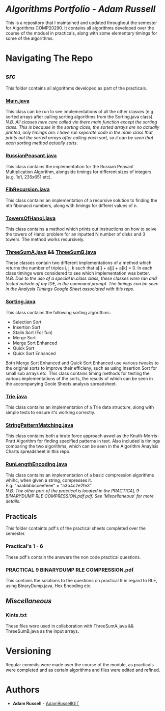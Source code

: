 # *Algorithms Portfolio - Adam Russell*

This is a repository that I maintained and updated throughout the semester for Algorithms COMP20290. It contains all algorithms developed over the course of the moduel in practicals, along with some elementary timings for some of the algorithms.

# Navigating The Repo

## *src*
This folder contains all algorithms developed as part of the practicals.

### [Main.java](src/Main.java)
This class can be run to see implementations of all the other classes (e.g. sorted arrays after calling sorting algorithms from the Sorting.java class).<br/>
*N.B. All classes here care called via there main function except the sorting class. This is because in the sorting class, the sorted arrays are no actually printed, only timings are. I have run seperate code in the main class that prints out the sorted arrays after calling each sort, so it can be seen that each sorting method actually sorts.*

### [RussianPeasant.java](src/RussianPeasent.java)
This class contains the implementation for the Russian Peasant Multiplication Algorithm, alongside timings for different sizes of integers (e.g. 1x1, 235x651 etc).

### [FibRecursion.java](src/FibRecursion.java)
This class contains an implementation of a recursive solution to finding the nth fibonacci numbers, along with timings for differet values of n.

### [TowersOfHanoi.java](src/TowersOfHanoi.java)
This class contains a method which prints out instructions on how to solve the towers of Hanoi problem for an inputted N number of disks and 3 towers. The method works recursively.

### [ThreeSumA.java](src/ThreeSumA.java) && [ThreeSumB.java](src/ThreeSumB.java)
These classes contain two different implementations of a method which returns the number of triples i, j, k such that a[i] + a[j] + a[k] = 0. In each class timings were considered to see which implementation was better.<br/>
*N.B. Due to the use of a special In.class class, these classes were ran and tested outside of my IDE, in the command prompt. The timings can be seen in the Analysis Timings Google Sheet associated with this repo.*

### [Sorting.java](src/Sorting.java)
This class contains the following sorting algorithms:
- Selection Sort
- Insertion Sort
- Stalin Sort (For fun)
- Merge Sort
- Merge Sort Enhanced
- Quick Sort
- Quick Sort Enhanced

Both Merge Sort Enhanced and Quick Sort Enhanced use various tweaks to the original sorts to improve their efficieny, such as using Insertion Sort for small sub arrays etc. This class contains timing methods for testing the various implementations of the sorts, the results of which can be seen in the accompanying Goole Sheets analysis spreadsheet.

### [Trie.java](src/Trie.java)
This class contains an implementation of a Trie data structure, along with simple tests to ensure it's working correctly.

### [StringPatternMatching.java](src/StringPatternMatching.java)
This class contains both a brute force approach aswel as the Knuth-Morris-Pratt Algorithm for finding specified patterns in text. Also included is timings comparing the two algorithms, which can be seen in the Algorithm Anaylsis Charts spreadsheet in this repo.

### [RunLengthEncoding.java](src/RunLengthEncoding.java)
This class contains an implementation of a basic compression algorithms whihc, when given a string, compresses it.<br/>
E.g.
"aaabbbbcceefeee" = "a3b4c2e2fe3"<br/>
*N.B. The other part of the practical is located in the PRACTICAL 9 BINARYDUMP RLE COMPRESSION.pdf pdf. See 'Miscellaneous' for more details.*

## Practicals
This folder containts pdf's of the practical sheets completed over the semester.

### Practical's 1 - 6
These pdf's contain the answers the non code practical questions.

### PRACTICAL 9 BINARYDUMP RLE COMPRESSION.pdf
This contains the solutions to the questions on practical 9 in regard to RLE, using BinaryDump.java, Hex Encoding etc.

## *Miscellaneous*
### Kints.txt
These files were used in collaboration with ThreeSumA.java && ThreeSumB.java as the input arrays.


# Versioning

Regular commits were made over the course of the module, as practicals were completed and as certain algorithms and files were edited and refined.

# Authors

* **Adam Russell** - [AdamRussellGIT](https://github.com/AdamRussellGIT)
